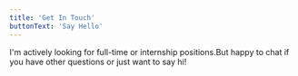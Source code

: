 ```yaml
---
title: 'Get In Touch'
buttonText: 'Say Hello'
---
```


I'm actively looking for full-time or internship positions.But happy to chat if you have other questions or just want to say hi!
